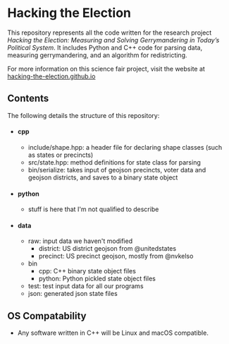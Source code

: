 # Hacking the Election

This repository represents all the code written for the research project *Hacking the Election: Measuring and Solving Gerrymandering in Today’s Political System*. It includes Python and C++ code for parsing data, measuring gerrymandering, and an algorithm for redistricting.

For more information on this science fair project, visit the website at [hacking-the-election.github.io](https://hacking-the-election.github.io)

## Contents

The following details the structure of this repository:

- #### cpp
   - include/shape.hpp: a header file for declaring shape classes (such as states or precincts)
   - src/state.hpp: method definitions for state class for parsing 
   - bin/serialize: takes input of geojson precincts, voter data and geojson districts, and saves to a binary state object
- #### python
   - stuff is here that I'm not qualified to describe
- #### data
   - raw: input data we haven't modified
       - district: US district geojson from @unitedstates
       - precinct: US precinct geojson, mostly from @nvkelso
   - bin
       - cpp: C++ binary state object files
       - python: Python pickled state object files
    - test: test input data for all our programs
    - json: generated json state files

## OS Compatability
- Any software written in C++ will be Linux and macOS compatible.
